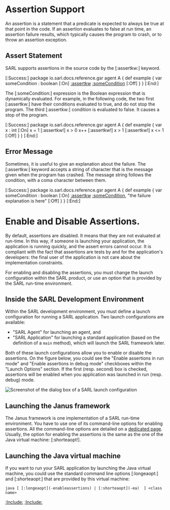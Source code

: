# Assertion Support

An assertion is a statement that a predicate is expected to always be true at that point in the code.
If an assertion evaluates to false at run time, an assertion failure results, which typically causes
the program to crash, or to throw an assertion exception.

## Assert Statement

SARL supports assertions in the source code by the [:assertkw:] keyword.

[:Success:]
	package io.sarl.docs.reference.gsr
	agent A {
		def example {
			var someCondition : boolean
			[:On]
			[:assertkw](assert) [:someCondition](someCondition)
			[:Off]
		}
	}
[:End:]


The [:someCondition:] expression is the Boolean expression that is dynamically evaluated.
For example, in the following code, the two first [:assertkw:] have their conditions evaluated to true, and do not stop the program.
The third [:assertkw:] condition is evaluated to false. It causes a stop of the program.

[:Success:]
	package io.sarl.docs.reference.gsr
	agent A {
		def example {
			var x : int
			[:On]
			x = 1
			[:assertkw!] x > 0
			x++
			[:assertkw!] x > 1
			[:assertkw!] x <= 1
			[:Off]
		}
	}
[:End:]


## Error Message

Sometimes, it is useful to give an explanation about the failure.
The [:assertkw:] keyword accepts a string of character that is the message given when the program has crashed.
The message string follows the condition, with a coma character between them.

[:Success:]
	package io.sarl.docs.reference.gsr
	agent A {
		def example {
			var someCondition : boolean
			[:On]
			[:assertkw](assert) [:someCondition](someCondition), "the failure explanation is here"
			[:Off]
		}
	}
[:End:]

		
# Enable and Disable Assertions.

By default, assertions are disabled. It means that they are not evaluated at run-time.
In this way, if someone is launching your application, the application is running quickly, and
the assert errors cannot occur. It is compliant with the fact that assertions are tests by and for
the application's developers: the final user of the application is not care about the implementation
constraints.

For enabling and disabling the assertions, you must change the launch configuration within the SARL product,
or use an option that is provided by the SARL run-time environment.

## Inside the SARL Development Environment

Within the SARL development environment, you must define a launch configuration for running a SARL application.
Two launch configurations are available:
* "SARL Agent" for launching an agent, and
* "SARL Application" for launching a standard application (based on the definition of a `main` method), which will launch the SARL framework later. 

Both of these launch configurations allow you to enable or disable the assertions.
On the figure below, you could see the "Enable assertions in run mode" and "Enable assertions in debug mode"
checkboxes within the "Launch Options" section.
If the first (resp. second) box is checked, assertions will be enabled when you application was launched in run (resp. debug) mode. 

![Screenshot of the dialog box of a SARL launch configuration](./enableassertions.png)

## Launching the Janus framework 

The Janus framework is one implementation of a SARL run-time environment. You have to use one of its command-line
options for enabling assertions. All the command-line options are detailed on a [dedicated page](../../tools/Janus.md).
Usually, the option for enabling the assertions is the same as the one of the Java virtual machine: [:shorteaopt!].

## Launching the Java virtual machine 

If you want to run your SARL application by launching the Java virtual machine, you could use the standard command
line options [:longeaopt:] and [:shorteaopt:] that are provided by this virtual machine:

```text
java [ [:longeaopt](-enableassertions) | [:shorteaopt](-ea)  ] <class name>
```


[:Include:](../../includes/oopref.inc)
[:Include:](../../includes/legal.inc)
